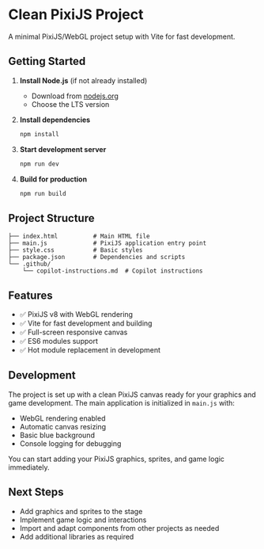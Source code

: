 # Clean PixiJS Project

A minimal PixiJS/WebGL project setup with Vite for fast development.

## Getting Started

1. **Install Node.js** (if not already installed)
   - Download from [nodejs.org](https://nodejs.org/)
   - Choose the LTS version

2. **Install dependencies**
   ```bash
   npm install
   ```

3. **Start development server**
   ```bash
   npm run dev
   ```

4. **Build for production**
   ```bash
   npm run build
   ```

## Project Structure

```
├── index.html          # Main HTML file
├── main.js             # PixiJS application entry point
├── style.css           # Basic styles
├── package.json        # Dependencies and scripts
└── .github/
    └── copilot-instructions.md  # Copilot instructions
```

## Features

- ✅ PixiJS v8 with WebGL rendering
- ✅ Vite for fast development and building
- ✅ Full-screen responsive canvas
- ✅ ES6 modules support
- ✅ Hot module replacement in development

## Development

The project is set up with a clean PixiJS canvas ready for your graphics and game development. The main application is initialized in `main.js` with:

- WebGL rendering enabled
- Automatic canvas resizing
- Basic blue background
- Console logging for debugging

You can start adding your PixiJS graphics, sprites, and game logic immediately.

## Next Steps

- Add graphics and sprites to the stage
- Implement game logic and interactions
- Import and adapt components from other projects as needed
- Add additional libraries as required
